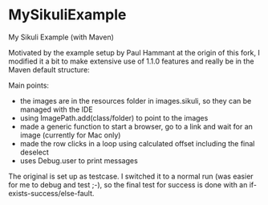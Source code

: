 # MySikuliExample
My Sikuli Example (with Maven)

Motivated by the example setup by Paul Hammant at the origin of this fork, 
I modified it a bit to make extensive use of 1.1.0 features and really be in the Maven default structure:

Main points:
 * the images are in the resources folder in images.sikuli, so they can be managed with the IDE
 * using ImagePath.add(class/folder) to point to the images 
 * made a generic function to start a browser, go to a link and wait for an image (currently for Mac only)
 * made the row clicks in a loop using calculated offset including the final deselect
 * uses Debug.user to print messages
 
The original is set up as testcase. 
I switched it to a normal run (was easier for me to debug and test ;-), 
so the final test for success is done with an if-exists-success/else-fault.
